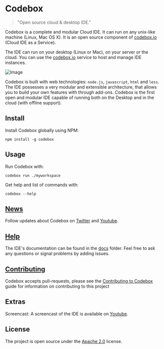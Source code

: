 # Codebox
> "Open source cloud & desktop IDE."

Codebox is a complete and modular Cloud IDE. It can run on any unix-like machine (Linux, Mac OS X). It is an open source component of [codebox.io](https://www.codebox.io) (Cloud IDE as a Service).

The IDE can run on your desktop (Linux or Mac), on your server or the cloud. You can use the [codebox.io](https://www.codebox.io) service to host and manage IDE instances.

![Image](https://github.com/FriendCode/codebox/blob/master/docs/assets/base.png?raw=true)


Codebox is built with web technologies: `node.js`, `javascript`, `html` and `less`. The IDE possesses a very modular and extensible architecture, that allows you to build your own features with through add-ons. Codebox is the first open and modular IDE capable of running both on the Desktop and in the cloud (with offline support).


## Install

Install Codebox globally using NPM:
```
npm install -g codebox
```


## Usage

Run Codebox with:
```
codebox run ./myworkspace
```

Get help and list of commands with:
```
codebox --help
```


## [News](https://twitter.com/CodeboxIO)

Follow updates about Codebox on [Twitter](https://twitter.com/CodeboxIO) and [Youtube](http://www.youtube.com/channel/UCWocQwS2VmDS3Ej0LQYWVIw).


## [Help](https://github.com/FriendCode/codebox/blob/master/docs)

The IDE's documentation can be found in the [docs](../master/docs) folder. Feel free to ask any questions or signal problems by adding issues.


## [Contributing](https://github.com/FriendCode/codebox/blob/master/CONTRIBUTING.md)

Codebox accepts pull-requests, please see the [Contributing to Codebox](https://github.com/FriendCode/codebox/blob/master/CONTRIBUTING.md) guide for information on contributing to this project


## Extras

Screencast: A screencast of the IDE is available on [Youtube](https://www.youtube.com/watch?v=xvPEngyXA2A).


## License

The project is open source under the [Apache 2.0](https://github.com/FriendCode/codebox/blob/master/LICENSE) license.

